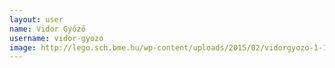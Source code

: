 ```yaml
---
layout: user
name: Vidor Győző
username: vidor-gyozo
image: http://lego.sch.bme.hu/wp-content/uploads/2015/02/vidorgyozo-1-150x150.jpg
---
```

